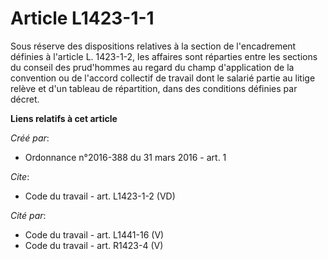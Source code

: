 # Article L1423-1-1

Sous réserve des dispositions relatives à la section de l'encadrement définies à l'article L. 1423-1-2, les affaires sont
réparties entre les sections du conseil des prud'hommes au regard du champ d'application de la convention ou de l'accord
collectif de travail dont le salarié partie au litige relève et d'un tableau de répartition, dans des conditions définies par
décret.

**Liens relatifs à cet article**

_Créé par_:

  - Ordonnance n°2016-388 du 31 mars 2016 - art. 1

_Cite_:

  - Code du travail - art. L1423-1-2 (VD)

_Cité par_:

  - Code du travail - art. L1441-16 (V)
  - Code du travail - art. R1423-4 (V)
